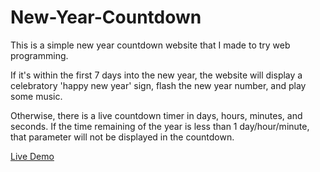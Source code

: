 # New-Year-Countdown

This is a simple new year countdown website that I made to try web programming. 

If it's within the first 7 days into the new year, the website will display a celebratory 'happy new year' sign, flash the new year number, and play some music. 

Otherwise, there is a live countdown timer in days, hours, minutes, and seconds. If the time remaining of the year is less than 1 day/hour/minute, that parameter will not be displayed in the countdown. 

[Live Demo](https://williamzhang20.github.io/New-Year-Countdown/)
